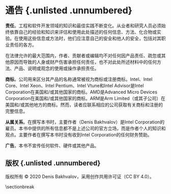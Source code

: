 # 通告 {.unlisted .unnumbered}

**责任**。工程和软件开发领域的知识和最佳实践不断变化。从业者和研究人员必须始终依靠自己的经验和知识来评估和使用此处描述的任何信息、方法、化合物或实验。在使用这些信息或方法时，他们应注意自己的安全和他人的安全，包括对其职业责任的各方。

在法律允许的最大范围内，作者、贡献者或编辑均不对任何因产品责任、疏忽或其他原因而导致的人身或财产伤害承担任何责任，也不对此处所述材料中的任何方法、产品、说明或观念的使用或操作承担责任。

**商标**。公司用来区分其产品的名称通常被视为商标或注册商标。Intel、Intel Core、Intel Xeon、Intel Pentium、Intel Vtune和Intel Advisor是Intel Corporation在美国和/或其他国家的商标。AMD是Advanced Micro Devices Corporation在美国和/或其他国家的商标。ARM是Arm Limited（或其子公司）在美国和/或其他地方的商标。然而，读者应联系相应的公司获取有关商标和注册的完整信息。

**从属关系**。在撰写本书时，主要作者（Denis Bakhvalov）是Intel Corporation的雇员。本书中提供的所有信息都不是上述公司的官方立场，而是作者个人的知识和观点。主要作者在撰写本书时没有收到Intel Corporation的任何财务赞助。

**广告**。本书不宣传任何软件、硬件或其他产品。

## 版权 {.unlisted .unnumbered}

版权所有 © 2020 Denis Bakhvalov，采用创作共用许可证（CC BY 4.0）。

\sectionbreak
